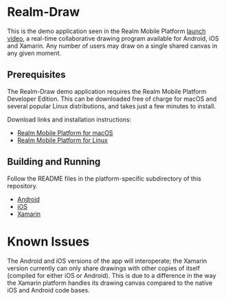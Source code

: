 # Realm-Draw

This is the demo application seen in the Realm Mobile Platform [launch video][1], a real-time collaborative drawing program available for Android, iOS and Xamarin. Any number of users may draw on a single shared canvas in any given moment.

## Prerequisites

The Realm-Draw demo application requires the Realm Mobile Platform Developer Edition. This can be downloaded free of charge for macOS and several popular Linux distributions, and takes just a few minutes to install.

Download links and installation instructions:

* [Realm Mobile Platform for macOS][2]
* [Realm Mobile Platform for Linux][3]

## Building and Running

Follow the README files in the platform-specific subdirectory of this repository.

* [Android][4]
* [iOS][5]
* [Xamarin][6]

# Known Issues

The Android and iOS versions of the app will interoperate; the Xamarin version currently can only share drawings with other copies of itself (compiled for either iOS or Android). This is due to a difference in the way the Xamarin platform handles its drawing canvas compared to the native iOS and Android code bases.


[1]: https://realm.io/news/introducing-realm-mobile-platform/
[2]: https://realm.io/docs/get-started/installation/mac/
[3]: https://realm.io/docs/get-started/installation/linux/
[4]: https://github.com/realm-demos/realm-draw/tree/master/Android
[5]: https://github.com/realm-demos/realm-draw/tree/master/Xamarin/iOS
[6]: https://github.com/realm-demos/realm-draw/tree/master/Xamarin
